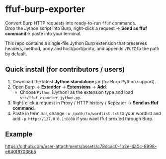 # ffuf-burp-exporter

Convert Burp HTTP requests into ready-to-run `ffuf` commands.  
Drop the Jython script into Burp, right-click a request -> **Send as ffuf command**-> paste into your terminal.

This repo contains a single-file Jython Burp extension that preserves headers, method, body and host/port/proto, and appends `/FUZZ` to the path by default.

## Quick install (for contributors / users)
1. Download the latest **Jython standalone** jar (for Burp Python support).  
2. Open Burp → **Extender** → **Extensions** → **Add**.  
   - Choose `Python` (Jython) as the extension type and load `src/ffuf_exporter_jython.py`.  
3. Right-click a request in Proxy / HTTP history / Repeater → **Send as ffuf command**.  
4. Paste in terminal, change `-w /path/to/wordlist.txt` to your wordlist and add `-p http://127.0.0.1:8080` if you want ffuf proxied through Burp.

## Example

https://github.com/user-attachments/assets/c78dcac0-1b2e-4a0c-8998-e640f87038b5

